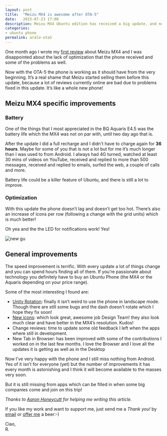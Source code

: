 ```yaml
---
layout: post
title:  "Meizu MX4 is awesome after OTA-5"
date:   2015-07-23 17:00
description: Meixu MX4 Ubuntu edition has received a big update, and now it's fantastic
categories:
- ubuntu phone
permalink: arale-ota5
---
```


One month ago I wrote my [first review][first] about Meizu MX4 and I was
disappointed about the lack of optimization that the phone received and some of
the problems as well.

Now with the OTA-5 the phone is working as it should have from the very
beginning. It’s a real shame that Meizu started selling them before this update,
because a lot of reviews currently online are bad due to problems fixed in this
update. It’s like a whole new phone!

## Meizu MX4 specific improvements

### Battery

One of the things that I most appreciated in the BQ Aquaris E4.5 was the battery
life which the MX4 was not on par with, until two day ago that is.

After the update I did a full recharge and I didn't have to charge again for
**36 hours**. Maybe for some of you that is not a lot but for me it’s much
longer than I was used to from Android. I always had 4G turned, watched at least
30 mins of videos on YouTube, received and replied to more than 500 messages,
received and replied to emails, surfed the web, a couple of calls and more.

Battery life could be a killer feature of Ubuntu, and there is still a lot to
improve.

### Optimization

With this update the phone doesn’t lag and doesn’t get too hot. There’s also an
increase of icons per row (following a change with the grid units) which is much
better!

Oh yea and the the LED for notifications work! Yes!

![new gu][photo]

## General improvements

The speed improvement is terrific. With every update a lot of things change and
you can spend hours finding all of them. If you’re passionate about technology
you definitely have to buy an Ubuntu Phone (the MX4 or the Aquaris depending on
your price range).


Some of the most interesting I found are:
- [Unity Rotation][rotation]: finally it isn’t weird to use the phone in landscape mode. Though there are still some bugs and the dash doesn't rotate which I hope they fix soon!
- [New icons][icons]: which look great, awesome job Design Team! they also look much clear and have better in the MX4’s resolution. Kudos!
- Change reviews: time to update some old feedback I left when the apps where still in development.
- New Tab in Browser: has been improved with some of the contributions I worked on in the last few months. I love the Browser and I love all the updates it is getting as well as in the Desktop

Now I’ve very happy with the phone and I still miss nothing from Android. Yes of
it isn’t for everyone (yet) but the number of improvements it has every month is
astonishing and I think it will become available to the masses very soon.

But it is still missing from apps which can be filled in when some big companies
come and join on this trip!

*Thanks to [Aaron Honeycutt][aaron] for helping me writing this article.*

If you like my work and want to support me, just send me a *Thank you!* by
[email](mailto:riccardo@rpadovani.com) or [offer me][donation] a beer:-)

Ciao,<br/>
R.

[donation]: http://rpadovani.com/donations/
[first]: http://rpadovani.com/thoughts-on-arale/
[photo]: https://img.rpadovani.com/posts/newgu.png
[rotation]: https://unity.ubuntu.com/2015/07/15/whats-new-in-ota-5/
[icons]: http://design.canonical.com/2015/07/the-monochromatic-makeover/
[aaron]: http://usefoss.com/
